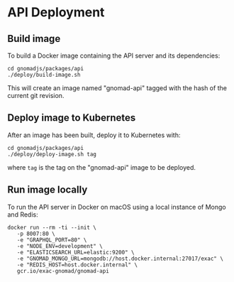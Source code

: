 # API Deployment

## Build image

To build a Docker image containing the API server and its dependencies:

```shell
cd gnomadjs/packages/api
./deploy/build-image.sh
```

This will create an image named "gnomad-api" tagged with the hash of the current git revision.

## Deploy image to Kubernetes

After an image has been built, deploy it to Kubernetes with:

```shell
cd gnomadjs/packages/api
./deploy/deploy-image.sh tag
```

where `tag` is the tag on the "gnomad-api" image to be deployed.

## Run image locally

To run the API server in Docker on macOS using a local instance of Mongo and Redis:

```shell
docker run --rm -ti --init \
   -p 8007:80 \
   -e "GRAPHQL_PORT=80" \
   -e "NODE_ENV=development" \
   -e "ELASTICSEARCH_URL=elastic:9200" \
   -e "GNOMAD_MONGO_URL=mongodb://host.docker.internal:27017/exac" \
   -e "REDIS_HOST=host.docker.internal" \
   gcr.io/exac-gnomad/gnomad-api
```
